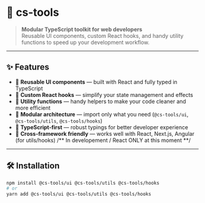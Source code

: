 # 🚀 cs-tools

> **Modular TypeScript toolkit for web developers**  
> Reusable UI components, custom React hooks, and handy utility functions to speed up your development workflow.

---

## ✨ Features

- 🔹 **Reusable UI components** — built with React and fully typed in TypeScript  
- 🔹 **Custom React hooks** — simplify your state management and effects  
- 🔹 **Utility functions** — handy helpers to make your code cleaner and more efficient  
- 🔹 **Modular architecture** — import only what you need (`@cs-tools/ui`, `@cs-tools/utils`, `@cs-tools/hooks`)  
- 🔹 **TypeScript-first** — robust typings for better developer experience  
- 🔹 **Cross-framework friendly** — works well with React, Next.js, Angular (for utils/hooks) /** In developement / React ONLY at this moment **/

---

## 🛠 Installation

```bash
npm install @cs-tools/ui @cs-tools/utils @cs-tools/hooks
# or
yarn add @cs-tools/ui @cs-tools/utils @cs-tools/hooks
